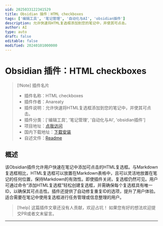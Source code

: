 ```yaml
---
uid: 2025033122341529
title: Obsidian 插件：HTML checkboxes
tags: ['编辑工具', '笔记管理', '自动化与AI', 'obsidian插件']
description: 允许快速将HTML复选框添加到您的笔记中，并使其可点击。
author: AI
type: auto
draft: false
editable: false
modified: 20240101000000
---
```


# Obsidian 插件：HTML checkboxes

> [!Note] 插件名片
> - 插件名称：HTML checkboxes
> - 插件作者：Anareaty
> - 插件说明：允许快速将HTML复选框添加到您的笔记中，并使其可点击。
> - 插件分类：['编辑工具', '笔记管理', '自动化与AI', 'obsidian插件']
> - 项目地址：[点我访问](https://github.com/anareaty/html-checkboxes)
> - 国内下载地址：[下载安装](https://pkmer.cn/products/plugin/pluginMarket/?html-checkboxes)
> - 自述文件：[Readme](https://ghproxy.net/https://raw.githubusercontent.com/anareaty/html-checkboxes/master/README.md)



## 概述

该Obsidian插件允许用户快速在笔记中添加可点击的HTML复选框。与Markdown复选框相比，HTML复选框可以放置在Markdown表格中，且可以灵活地放置在笔记的任何位置，保持Markdown的有效性。即使插件关闭，复选框仍然可见。用户可通过命令“添加HTML复选框”轻松创建复选框，并需确保每个复选框具有唯一ID，以确保其可点击性。插件还提供了自动修复重复ID的选项，提升了用户体验。适合需要在笔记中使用复选框进行任务管理或信息整理的用户。


> [!help] 
> 这篇插件文章还没有人贡献，欢迎占坑！
> 如果您有好的想法欢迎提交PR或者文末留言。
> 

---



